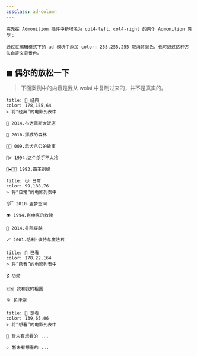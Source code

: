 ```yaml
---
cssclass: ad-column
---
```



```gray
需先在 Admonition 插件中新增名为 col4-left、col4-right 的两个 Admonition 类型；

通过在编辑模式下的 ad 模块中添加 color: 255,255,255 取消背景色，也可通过这种方法自定义背景色。

```
## ◼  偶尔的放松一下
> 下面案例中的内容是我从 wolai 中复制过来的，并不是真实的。

```ad-col4-left
title: 🤔 经典
color: 178,155,64
> 将“经典”的电影列表中

🏨 2014.布达佩斯大饭店

🌲 2010.挪威的森林

🐕‍🦺 009.忠犬八公的故事

🏃‍♂️ 1994.这个杀手不太冷

👩‍❤️‍💋‍👨 1993.霸王别姬

```

```ad-col4-left
title: 😏 日常
color: 99,188,76
> 将“日常”的电影列表中

😴 2010.盗梦空间

👁 1994.肖申克的救赎

🌌 2014.星际穿越

🪄 2001.哈利·波特与魔法石

```

```ad-col4-left
title: 🥰 已看
color: 178,22,164
> 将“已看”的电影列表中

🎖 功勋

🇨🇳 我和我的祖国

🪖 长津湖

```

```ad-col4-right
title: 🤩 想看
color: 139,65,06
> 将“想看”的电影列表中

🚩 暂未有想看的 ...

💡 暂未有想看的 ...

```